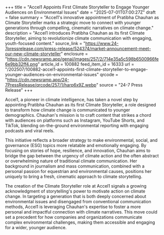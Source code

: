 +++
title = "Accel1 Appoints First Climate Storyteller to Engage Younger Audiences on Environmental Issues"
date = "2025-07-01T07:00:27Z"
draft = false
summary = "Accel1's innovative appointment of Pratibha Chauhan as Climate Storyteller marks a strategic move to connect with younger generations through compelling, cinematic narratives on climate change."
description = "Accel1 introduces Pratibha Chauhan as its first Climate Storyteller, aiming to revolutionize climate communication with engaging, youth-focused content."
source_link = "https://www.24-7pressrelease.com/press-release/524374/market-announcement-meet-our-new-climate-storyteller"
enclosure = "https://cdn.newsramp.app/genai/images/257/2/714e35a5c598b6500966fe6e9bb32ff4.png"
article_id = 100882
feed_item_id = 16333
url = "/202507/100882-accel1-appoints-first-climate-storyteller-to-engage-younger-audiences-on-environmental-issues"
qrcode = "https://cdn.newsramp.app/24-7PressRelease/qrcode/257/1/harp6x9Z.webp"
source = "24-7 Press Release"
+++

<p>Accel1, a pioneer in climate intelligence, has taken a novel step by appointing Pratibha Chauhan as its first Climate Storyteller, a role designed to transform how climate change is communicated to younger demographics. Chauhan's mission is to craft content that strikes a chord with audiences on platforms such as Instagram, YouTube Shorts, and TikTok, blending on-the-ground environmental reporting with engaging podcasts and viral reels.</p><p>This initiative reflects a broader strategy to make environmental, social, and governance (ESG) topics more relatable and emotionally engaging. By focusing on stories of hope, resilience, and innovation, Chauhan aims to bridge the gap between the urgency of climate action and the often abstract or overwhelming nature of traditional climate communication. Her background in journalism and mass communication, combined with a personal passion for equestrian and environmental causes, positions her uniquely to bring a fresh, cinematic approach to climate storytelling.</p><p>The creation of the Climate Storyteller role at Accel1 signals a growing acknowledgment of storytelling's power to motivate action on climate change. In targeting a generation that is both deeply concerned about environmental issues and disengaged from conventional communication methods, Accel1 is leveraging Chauhan's expertise to foster a more personal and impactful connection with climate narratives. This move could set a precedent for how companies and organizations communicate complex environmental challenges, making them accessible and engaging for a wider, younger audience.</p>